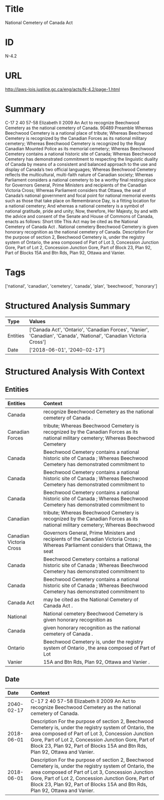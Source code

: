 # Title
National Cemetery of Canada Act


# ID
N-4.2

# URL
http://laws-lois.justice.gc.ca/eng/acts/N-4.2/page-1.html


# Summary
C-17 2 40 57-58 Elizabeth II 2009 An Act to recognize Beechwood Cemetery as the national cemetery of Canada.
90489 Preamble Whereas Beechwood Cemetery is a national place of tribute; Whereas Beechwood Cemetery is recognized by the Canadian Forces as its national military cemetery; Whereas Beechwood Cemetery is recognized by the Royal Canadian Mounted Police as its memorial cemetery; Whereas Beechwood Cemetery contains a national historic site of Canada; Whereas Beechwood Cemetery has demonstrated commitment to respecting the linguistic duality of Canada by means of a consistent and balanced approach to the use and display of Canada’s two official languages; Whereas Beechwood Cemetery reflects the multicultural, multi-faith nature of Canadian society; Whereas Parliament considers a national cemetery to be a worthy final resting place for Governors General, Prime Ministers and recipients of the Canadian Victoria Cross; Whereas Parliament considers that Ottawa, the seat of Canada’s national government and focal point for national memorial events such as those that take place on Remembrance Day, is a fitting location for a national cemetery; And whereas a national cemetery is a symbol of national gratitude, pride and unity; Now, therefore, Her Majesty, by and with the advice and consent of the Senate and House of Commons of Canada, enacts as follows: Short title This Act may be cited as the  National Cemetery of Canada Act .
National cemetery Beechwood Cemetery is given honorary recognition as the national cemetery of Canada.
Description For the purpose of section 2, Beechwood Cemetery is, under the registry system of Ontario, the area composed of Part of Lot 3, Concession Junction Gore, Part of Lot 2, Concession Junction Gore, Part of Block 23, Plan 92, Part of Blocks 15A and Btn Rds, Plan 92, Ottawa and Vanier.


# Tags
['national', 'canadian', 'cemetery', 'canada', 'plan', 'beechwood', 'honorary']


# Structured Analysis Summary
| Type     | Values                                                                                                              |
|:---------|:--------------------------------------------------------------------------------------------------------------------|
| Entities | ['Canada Act', 'Ontario', 'Canadian Forces', 'Vanier', 'Canadian', 'Canada', 'National', 'Canadian Victoria Cross'] |
| Date     | ['2018-06-01', '2040-02-17']                                                                                        |


# Structured Analysis With Context
 


## Entities
| Entities                | Context                                                                                                                                |
|:------------------------|:---------------------------------------------------------------------------------------------------------------------------------------|
| Canada                  | recognize Beechwood Cemetery as the national cemetery of Canada .                                                                      |
| Canadian Forces         | tribute; Whereas Beechwood Cemetery is recognized by the Canadian Forces as its national military cemetery; Whereas Beechwood Cemetery |
| Canada                  | Beechwood Cemetery contains a national historic site of Canada ; Whereas Beechwood Cemetery has demonstrated commitment to             |
| Canada                  | Beechwood Cemetery contains a national historic site of Canada ; Whereas Beechwood Cemetery has demonstrated commitment to             |
| Canada                  | Beechwood Cemetery contains a national historic site of Canada ; Whereas Beechwood Cemetery has demonstrated commitment to             |
| Canadian                | tribute; Whereas Beechwood Cemetery is recognized by the Canadian Forces as its national military cemetery; Whereas Beechwood          |
| Canadian Victoria Cross | Governors General, Prime Ministers and recipients of the Canadian Victoria Cross ; Whereas Parliament considers that Ottawa, the seat  |
| Canada                  | Beechwood Cemetery contains a national historic site of Canada ; Whereas Beechwood Cemetery has demonstrated commitment to             |
| Canada                  | Beechwood Cemetery contains a national historic site of Canada ; Whereas Beechwood Cemetery has demonstrated commitment to             |
| Canada Act              | may be cited as the National Cemetery of Canada Act  .                                                                                 |
| National                | National cemetery Beechwood Cemetery is given honorary recognition as                                                                  |
| Canada                  | given honorary recognition as the national cemetery of Canada .                                                                        |
| Ontario                 | Beechwood Cemetery is, under the registry system of Ontario , the area composed of Part of Lot                                         |
| Vanier                  | 15A and Btn Rds, Plan 92, Ottawa and Vanier .                                                                                          |


## Date
| Date       | Context                                                                                                                                                                                                                                                                                              |
|:-----------|:-----------------------------------------------------------------------------------------------------------------------------------------------------------------------------------------------------------------------------------------------------------------------------------------------------|
| 2040-02-17 | C-17 2 40 57-58 Elizabeth II 2009 An Act to recognize Beechwood Cemetery as the national cemetery of Canada.                                                                                                                                                                                         |
| 2018-06-01 | Description For the purpose of section 2, Beechwood Cemetery is, under the registry system of Ontario, the area composed of Part of Lot 3, Concession Junction Gore, Part of Lot 2, Concession Junction Gore, Part of Block 23, Plan 92, Part of Blocks 15A and Btn Rds, Plan 92, Ottawa and Vanier. |
| 2018-06-01 | Description For the purpose of section 2, Beechwood Cemetery is, under the registry system of Ontario, the area composed of Part of Lot 3, Concession Junction Gore, Part of Lot 2, Concession Junction Gore, Part of Block 23, Plan 92, Part of Blocks 15A and Btn Rds, Plan 92, Ottawa and Vanier. |


